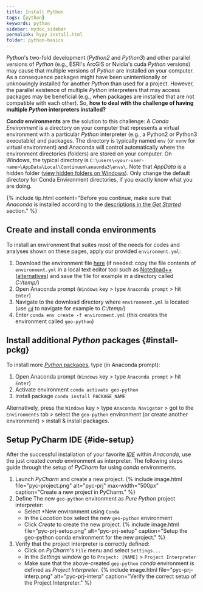 ```yaml
---
title: Install Python
tags: [python]
keywords: python
sidebar: mydoc_sidebar
permalink: hypy_install.html
folder: python-basics
---
```



*Python*'s two-fold development (*Python2* and *Python3*) and other parallel versions of *Python* (e.g., ESRI's ArcGIS or Nvidia's cuda *Python* versions) may cause that multiple versions of *Python* are installed on your computer. As a consequence packages might have been unintentionally or unknowingly installed for another *Python* than used for a project. However, the parallel existence of multiple *Python* interpreters that may access packages may be beneficial (e.g., when packages are installed that are not compatible with each other). So, **how to deal with the challenge of having multiple *Python* interpreters installed?**

***Conda* environments** are the solution to this challenge: A *Conda Environment* is a directory on your computer that represents a virtual environment with a particular *Python* interpreter (e.g., a Python2 or Python3 executable) and packages. The directory is typically named `env` (or `venv` for virtual environment) and Anaconda will control automatically where the environment directories (folders) are stored on your computer. On Windows, the typical directory is `C:\users\<your-user-name>\AppData\Local\Continuum\anaonda3\envs\`. Note that *AppData* is a hidden folder ([view hidden folders on Windows](https://support.microsoft.com/en-us/help/4028316/windows-view-hidden-files-and-folders-in-windows-10)). Only change the default directory for Conda Environment directories, if you exactly know what you are doing.

{% include tip.html content="Before you continue, make sure that *Anaconda* is installed according to the [descriptions in the *Get Started*](hy_ide.html#anaconda) section." %}

## Create and install conda environments 
To install an environment that suites most of the needs for codes and analyses shown on these pages, apply our provided `environment.yml`:

1. Download the environment file [here](https://github.com/hydro-informatics/materials/blob/master/python/environment.yml) (if needed: copy the file contents of `environment.yml` in a local text editor tool such as [Notedpad++](https://notepad-plus-plus.org/) ([alternatives](hy_others.html#npp)) and save the file for example in a directory called *C:/temp/*)
1. Open Anaconda prompt (`Windows` key > type `Anaconda prompt` > hit `Enter`)
1. Navigate to the download directory where `environment.yml` is located (use [`cd`](https://www.digitalcitizen.life/command-prompt-how-use-basic-commands) to navigate for example to *C:/temp/*)
1. Enter `conda env create -f environment.yml` (this creates the environment called `geo-python`)

## Install additional *Python* packages {#install-pckg}
To install more [*Python* packages](hypy_pckg.html), type (in Anaconda prompt): 

1. Open Anaconda prompt (`Windows` key > type `Anaconda prompt` > hit `Enter`)
1. Activate environment `conda activate geo-python`
1. Install package `conda install PACKAGE_NAME`

Alternatively, press the `Windows` key > type `Anaconda Navigator` > got to the `Environments` tab > select the `geo-python` environment (or create another environment) > install & install packages. 

## Setup PyCharm IDE {#ide-setup}
After the successful installation of your favorite [*IDE*](hy_ide.html#ide) within *Anaconda*, use the just created *conda* environment as interpreter. The following steps guide through the setup of *PyCharm* for using *conda* environments.

1. Launch *PyCharm* and create a new project. 
    {% include image.html file="pyc-project.png" alt="pyc-prj" max-width="500px" caption="Create a new project in PyCharm." %}
1. Define The new `geo-python` environment as *Pure Python* project interpreter:
    * Select *New environment using `Conda`
    * In the *Location* box select the new `geo-python` environment
    * Click *Create* to create the new project.
    {% include image.html file="pyc-prj-setup.png" alt="pyc-prj-setup" caption="Setup the geo-python conda environment for the new project." %}
1. Verify that the project interpreter is correctly defined:
    * Click on *PyCharm*'s `File` menu and select `Settings...` 
    * In the *Settings* window go to `Project: [NAME]` > `Project Interpreter` 
    * Make sure that the above-created `gep-python` *conda* environment is defined as *Project Interpreter*.
    {% include image.html file="pyc-prj-interp.png" alt="pyc-prj-interp" caption="Verify the correct setup of the Project Interpreter." %}